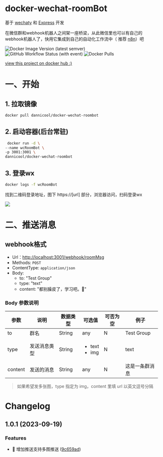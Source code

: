 # docker-wechat-roomBot

基于 [wechaty](https://github.com/wechaty/wechaty#readme) 和 [Express](https://github.com/expressjs/express) 开发

在微信群和webhook机器人之间架一座桥梁，从此微信里也可以有自己的webhook机器人了，快用它集成到自己的自动化工作流中（ 推荐 [n8n](https://github.com/n8n-io/n8n)）吧

![Docker Image Version (latest semver)](https://img.shields.io/docker/v/dannicool/docker-wechat-roombot) ![GitHub Workflow Status (with event)](https://img.shields.io/github/actions/workflow/status/danni-cool/docker-wechat-roomBot/docker-build.yml)  ![Docker Pulls](https://img.shields.io/docker/pulls/dannicool/docker-wechat-roombot)

[view this project on docker hub :)](https://hub.docker.com/repository/docker/dannicool/docker-wechat-roombot/general)

# 一、开始

## 1. 拉取镜像

```bash
docker pull dannicool/docker-wechat-roombot
```

## 2. 启动容器(后台常驻)

```bash
 docker run -d \
--name wcRoomBot \
-p 3001:3001 \
dannicool/docker-wechat-roombot
```

## 3. 登录wx

```bash
docker logs -f wcRoomBot
```

找到二维码登录地址，图下 https://[url] 部分，浏览器访问，扫码登录wx

![](https://cdn.jsdelivr.net/gh/danni-cool/blog.danni.cool/cdn/image/docker-login-wechat.png)

# 二、推送消息

## webhook格式

- Url：<http://localhost:3001/webhook/roomMsg>
- Methods: `POST`
- ContentType: `application/json`
- Body:
  - to:  "Test Group"
  - type: "text"
  - content: "都别臊皮了，学习吧。🤡"

### Body 参数说明

| 参数 |  说明 | 数据类型 | 可选值 | 可否为空 | 例子 |
|--|--|--|--|--|--|
| to | 群名 | String | any |  N | Test Group |
| type | 发送消息类型 | String | <ul><li>text</li><li>img</li></ul>| N | text |
| content | 发送的消息 | String | any | N | 这是一条群消息 |

> 如果希望发多张图，type 指定为 img，content 里填 url 以英文逗号分隔

# Changelog

## 1.0.1 (2023-09-19)

### Features

- 🎸 增加推送支持多图推送 ([9c659ad](https://github.com/danni-cool/docker-wechat-roomBot/commit/9c659ad15e1365194df1a02560ef4307ed2ecae5))

